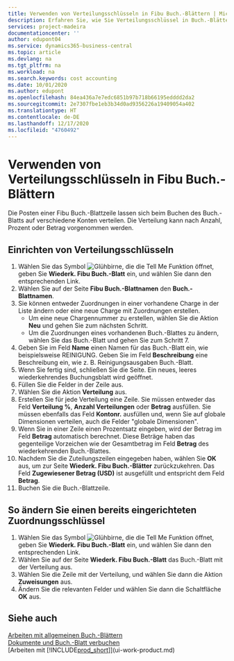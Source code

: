 ```yaml
---
title: Verwenden von Verteilungsschlüsseln in Fibu Buch.-Blättern | Microsoft Docs
description: Erfahren Sie, wie Sie Verteilungsschlüssel in Buch.-Blättern verwenden können.
services: project-madeira
documentationcenter: ''
author: edupont04
ms.service: dynamics365-business-central
ms.topic: article
ms.devlang: na
ms.tgt_pltfrm: na
ms.workload: na
ms.search.keywords: cost accounting
ms.date: 10/01/2020
ms.author: edupont
ms.openlocfilehash: 84ea436a7e7edc6851b97b718b66195edddd2da2
ms.sourcegitcommit: 2e7307fbe1eb3b34d0ad9356226a19409054a402
ms.translationtype: HT
ms.contentlocale: de-DE
ms.lasthandoff: 12/17/2020
ms.locfileid: "4760492"
---
```

# <a name="use-allocation-keys-in-general-journals"></a>Verwenden von Verteilungsschlüsseln in Fibu Buch.-Blättern
Die Posten einer Fibu Buch.-Blattzeile lassen sich beim Buchen des Buch.-Blatts auf verschiedene Konten verteilen. Die Verteilung kann nach Anzahl, Prozent oder Betrag vorgenommen werden.

## <a name="to-set-up-allocation-keys"></a>Einrichten von Verteilungsschlüsseln
1. Wählen Sie das Symbol ![Glühbirne, die die Tell Me Funktion öffnet](media/ui-search/search_small.png "Was möchten Sie tun?"), geben Sie **Wiederk. Fibu Buch.-Blatt** ein, und wählen Sie dann den entsprechenden Link.
2. Wählen Sie auf der Seite **Fibu Buch.-Blattnamen** den **Buch.-Blattnamen**.
3. Sie können entweder Zuordnungen in einer vorhandene Charge in der Liste ändern oder eine neue Charge mit Zuordnungen erstellen.
   * Um eine neue Chargennummer zu erstellen, wählen Sie die Aktion **Neu** und gehen Sie zum nächsten Schritt.
   * Um die Zuordnungen eines vorhandenen Buch.-Blattes zu ändern, wählen Sie das Buch.-Blatt und gehen Sie zum Schritt 7.    
4. Geben Sie im Feld **Name** einen Namen für das Buch.-Blatt ein, wie beispielsweise REINIGUNG. Geben Sie im Feld **Beschreibung** eine Beschreibung ein, wie z. B. Reinigungsausgaben Buch.-Blatt.
5. Wenn Sie fertig sind, schließen Sie die Seite. Ein neues, leeres wiederkehrendes Buchungsblatt wird geöffnet.
6. Füllen Sie die Felder in der Zeile aus.
7. Wählen Sie die Aktion **Verteilung** aus.
8. Erstellen Sie für jede Verteilung eine Zeile. Sie müssen entweder das Feld **Verteilung %**, **Anzahl Verteilungen** oder **Betrag** ausfüllen. Sie müssen ebenfalls das Feld **Kontonr.** ausfüllen und, wenn Sie auf globale Dimensionen verteilen, auch die Felder "globale Dimensionen".
9. Wenn Sie in einer Zeile einen Prozentsatz eingeben, wird der Betrag im Feld **Betrag** automatisch berechnet. Diese Beträge haben das gegenteilige Vorzeichen wie der Gesamtbetrag im Feld **Betrag** des wiederkehrenden Buch.-Blattes.
10. Nachdem Sie die Zuteilungszeilen eingegeben haben, wählen Sie **OK** aus, um zur Seite **Wiederk. Fibu Buch.-Blätter** zurückzukehren. Das Feld **Zugewiesener Betrag (USD)** ist ausgefüllt und entspricht dem Feld **Betrag**.
11. Buchen Sie die Buch.-Blattzeile.

## <a name="to-change-an-allocation-key-that-has-already-been-set-up"></a>So ändern Sie einen bereits eingerichteten Zuordnungsschlüssel
1. Wählen Sie das Symbol ![Glühbirne, die die Tell Me Funktion öffnet](media/ui-search/search_small.png "Was möchten Sie tun?"), geben Sie **Wiederk. Fibu Buch.-Blatt** ein, und wählen Sie dann den entsprechenden Link.
2. Wählen Sie auf der Seite **Wiederk. Fibu Buch.-Blatt** das Buch.-Blatt mit der Verteilung aus.
3. Wählen Sie die Zeile mit der Verteilung, und wählen Sie dann die Aktion **Zuweisungen** aus.
4. Ändern Sie die relevanten Felder und wählen Sie dann die Schaltfläche **OK** aus.

## <a name="see-also"></a>Siehe auch
[Arbeiten mit allgemeinen Buch.-Blättern](ui-work-general-journals.md)  
[Dokumente und Buch.-Blatt verbuchen](ui-post-documents-journals.md)  
[Arbeiten mit [!INCLUDE[prod_short](includes/prod_short.md)]](ui-work-product.md)
